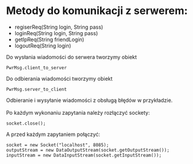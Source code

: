 # Metody do komunikacji z serwerem:

- regiserReq(String login, String pass)
- loginReq(String login, String pass)
- getIpReq(String friendLogin)
- logoutReq(String login)

Do wysłania wiadomości do serwera tworzymy obiekt 
```
PwrMsg.client_to_server
```
Do odbierania wiadomości tworzymy obiekt 
```
PwrMsg.server_to_client
```
Odbieranie i wysyłanie wiadomości z obsługą błędów w przykładzie.
<br>
<br>Po każdym wykonaniu zapytania należy rozłączyć sockety:
````
socket.close();
````
A przed każdym zapytaniem połączyć:
````
socket = new Socket("localhost", 8085);
outputStream = new DataOutputStream(socket.getOutputStream());
inputStream = new DataInputStream(socket.getInputStream());
````
